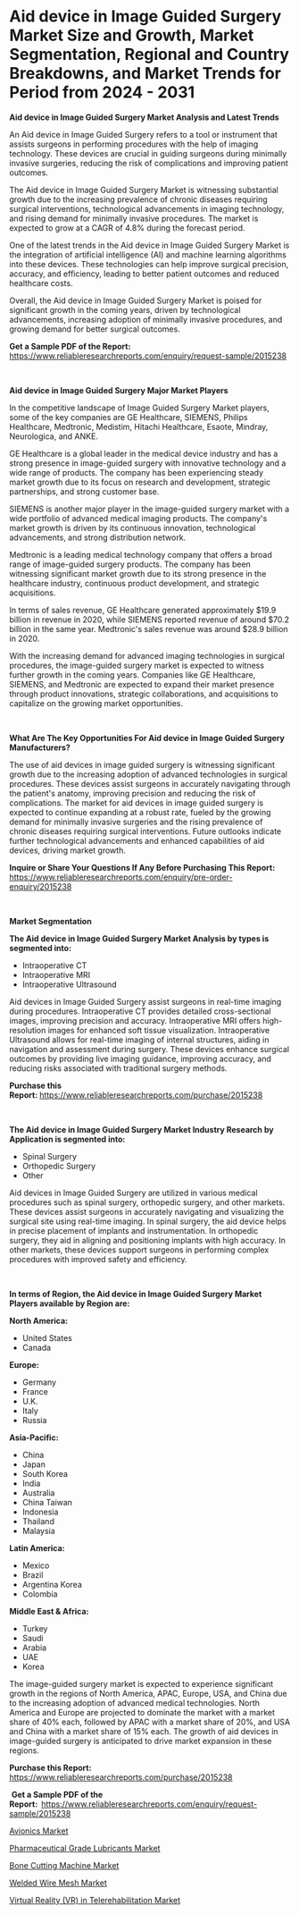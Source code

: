 <p><h1>Aid device in Image Guided Surgery Market Size and Growth, Market Segmentation, Regional and Country Breakdowns, and Market Trends for Period from 2024 -  2031</h1></p><p><strong>Aid device in Image Guided Surgery Market Analysis and Latest Trends</strong></p>
<p><p>An Aid device in Image Guided Surgery refers to a tool or instrument that assists surgeons in performing procedures with the help of imaging technology. These devices are crucial in guiding surgeons during minimally invasive surgeries, reducing the risk of complications and improving patient outcomes.</p><p>The Aid device in Image Guided Surgery Market is witnessing substantial growth due to the increasing prevalence of chronic diseases requiring surgical interventions, technological advancements in imaging technology, and rising demand for minimally invasive procedures. The market is expected to grow at a CAGR of 4.8% during the forecast period.</p><p>One of the latest trends in the Aid device in Image Guided Surgery Market is the integration of artificial intelligence (AI) and machine learning algorithms into these devices. These technologies can help improve surgical precision, accuracy, and efficiency, leading to better patient outcomes and reduced healthcare costs.</p><p>Overall, the Aid device in Image Guided Surgery Market is poised for significant growth in the coming years, driven by technological advancements, increasing adoption of minimally invasive procedures, and growing demand for better surgical outcomes.</p></p>
<p><strong>Get a Sample PDF of the Report:&nbsp;</strong> <a href="https://www.reliableresearchreports.com/enquiry/request-sample/2015238">https://www.reliableresearchreports.com/enquiry/request-sample/2015238</a></p>
<p>&nbsp;</p>
<p><strong>Aid device in Image Guided Surgery Major Market Players</strong></p>
<p><p>In the competitive landscape of Image Guided Surgery Market players, some of the key companies are GE Healthcare, SIEMENS, Philips Healthcare, Medtronic, Medistim, Hitachi Healthcare, Esaote, Mindray, Neurologica, and ANKE. </p><p>GE Healthcare is a global leader in the medical device industry and has a strong presence in image-guided surgery with innovative technology and a wide range of products. The company has been experiencing steady market growth due to its focus on research and development, strategic partnerships, and strong customer base.</p><p>SIEMENS is another major player in the image-guided surgery market with a wide portfolio of advanced medical imaging products. The company's market growth is driven by its continuous innovation, technological advancements, and strong distribution network. </p><p>Medtronic is a leading medical technology company that offers a broad range of image-guided surgery products. The company has been witnessing significant market growth due to its strong presence in the healthcare industry, continuous product development, and strategic acquisitions.</p><p>In terms of sales revenue, GE Healthcare generated approximately $19.9 billion in revenue in 2020, while SIEMENS reported revenue of around $70.2 billion in the same year. Medtronic's sales revenue was around $28.9 billion in 2020. </p><p>With the increasing demand for advanced imaging technologies in surgical procedures, the image-guided surgery market is expected to witness further growth in the coming years. Companies like GE Healthcare, SIEMENS, and Medtronic are expected to expand their market presence through product innovations, strategic collaborations, and acquisitions to capitalize on the growing market opportunities.</p></p>
<p>&nbsp;</p>
<p><strong>What Are The Key Opportunities For Aid device in Image Guided Surgery Manufacturers?</strong></p>
<p><p>The use of aid devices in image guided surgery is witnessing significant growth due to the increasing adoption of advanced technologies in surgical procedures. These devices assist surgeons in accurately navigating through the patient's anatomy, improving precision and reducing the risk of complications. The market for aid devices in image guided surgery is expected to continue expanding at a robust rate, fueled by the growing demand for minimally invasive surgeries and the rising prevalence of chronic diseases requiring surgical interventions. Future outlooks indicate further technological advancements and enhanced capabilities of aid devices, driving market growth.</p></p>
<p><strong>Inquire or Share Your Questions If Any Before Purchasing This Report:</strong> <a href="https://www.reliableresearchreports.com/enquiry/pre-order-enquiry/2015238">https://www.reliableresearchreports.com/enquiry/pre-order-enquiry/2015238</a></p>
<p>&nbsp;</p>
<p><strong>Market Segmentation</strong></p>
<p><strong>The Aid device in Image Guided Surgery Market Analysis by types is segmented into:</strong></p>
<p><ul><li>Intraoperative CT</li><li>Intraoperative MRI</li><li>Intraoperative Ultrasound</li></ul></p>
<p><p>Aid devices in Image Guided Surgery assist surgeons in real-time imaging during procedures. Intraoperative CT provides detailed cross-sectional images, improving precision and accuracy. Intraoperative MRI offers high-resolution images for enhanced soft tissue visualization. Intraoperative Ultrasound allows for real-time imaging of internal structures, aiding in navigation and assessment during surgery. These devices enhance surgical outcomes by providing live imaging guidance, improving accuracy, and reducing risks associated with traditional surgery methods.</p></p>
<p><strong>Purchase this Report:&nbsp;</strong><a href="https://www.reliableresearchreports.com/purchase/2015238">https://www.reliableresearchreports.com/purchase/2015238</a></p>
<p>&nbsp;</p>
<p><strong>The Aid device in Image Guided Surgery Market Industry Research by Application is segmented into:</strong></p>
<p><ul><li>Spinal Surgery</li><li>Orthopedic Surgery</li><li>Other</li></ul></p>
<p><p>Aid devices in Image Guided Surgery are utilized in various medical procedures such as spinal surgery, orthopedic surgery, and other markets. These devices assist surgeons in accurately navigating and visualizing the surgical site using real-time imaging. In spinal surgery, the aid device helps in precise placement of implants and instrumentation. In orthopedic surgery, they aid in aligning and positioning implants with high accuracy. In other markets, these devices support surgeons in performing complex procedures with improved safety and efficiency.</p></p>
<p>&nbsp;</p>
<p><strong>In terms of Region, the Aid device in Image Guided Surgery Market Players available by Region are:</strong></p>
<p>
    <p> <strong> North America: </strong>
        <ul>
            <li>United States</li>
            <li>Canada</li>
        </ul>
        </p> 
    <p> <strong> Europe: </strong>
        <ul>
            <li>Germany</li>
            <li>France</li>
            <li>U.K.</li>
            <li>Italy</li>
            <li>Russia</li>
        </ul>
        </p> 
    <p> <strong> Asia-Pacific: </strong>
        <ul>
            <li>China</li>
            <li>Japan</li>
            <li>South Korea</li>
            <li>India</li>
            <li>Australia</li>
            <li>China Taiwan</li>
            <li>Indonesia</li>
            <li>Thailand</li>
            <li>Malaysia</li>
        </ul>
        </p> 
    <p> <strong> Latin America: </strong>
        <ul>
            <li>Mexico</li>
            <li>Brazil</li>
            <li>Argentina Korea</li>
            <li>Colombia</li>
        </ul>
        </p> 
    <p> <strong> Middle East & Africa: </strong>
        <ul>
            <li>Turkey</li>
            <li>Saudi</li>
            <li>Arabia</li>
            <li>UAE</li>
            <li>Korea</li>
        </ul>
    </p>
    </p>
<p><p>The image-guided surgery market is expected to experience significant growth in the regions of North America, APAC, Europe, USA, and China due to the increasing adoption of advanced medical technologies. North America and Europe are projected to dominate the market with a market share of 40% each, followed by APAC with a market share of 20%, and USA and China with a market share of 15% each. The growth of aid devices in image-guided surgery is anticipated to drive market expansion in these regions.</p></p>
<p><strong>Purchase this Report: </strong><a href="https://www.reliableresearchreports.com/purchase/2015238">https://www.reliableresearchreports.com/purchase/2015238</a></p>
<p>&nbsp;<strong>Get a Sample PDF of the Report:&nbsp;&nbsp;</strong><a href="https://www.reliableresearchreports.com/enquiry/request-sample/2015238">https://www.reliableresearchreports.com/enquiry/request-sample/2015238</a></p>
<p><strong></strong></p>
<p><p><a href="https://view.publitas.com/reportprime-1/global-avionics-market-by-types-applications-and-major-players-with-regional-growth-rate-analysis-and-development-situation-from-2024-to-2031/">Avionics Market</a></p><p><a href="https://zircon-bluebell-299.notion.site/Pharmaceutical-Grade-Lubricants-Market-Centers-on-Aspects-such-as-Market-Growth-Market-Share-Marke-c72051d10d034d738f5327d8cecfb2d3">Pharmaceutical Grade Lubricants Market</a></p><p><a href="https://scarlet-rocket-c63.notion.site/Bone-Cutting-Machine-Market-Size-Global-Industry-Overview-Market-Segmentation-and-Forecast-2024-t-1f84b3716e9446b88349a2de666be61f">Bone Cutting Machine Market</a></p><p><a href="https://view.publitas.com/reportprime-1/welded-wire-mesh-market-insights-market-players-and-forecast-till-2031/">Welded Wire Mesh Market</a></p><p><a href="https://fearless-okapi-6c8.notion.site/Virtual-Reality-VR-in-Telerehabilitation-Market-Research-Report-Provides-thorough-Industry-Overvie-ca2f52c6b4544b36ae7ef90153f1a058">Virtual Reality (VR) in Telerehabilitation Market</a></p></p>